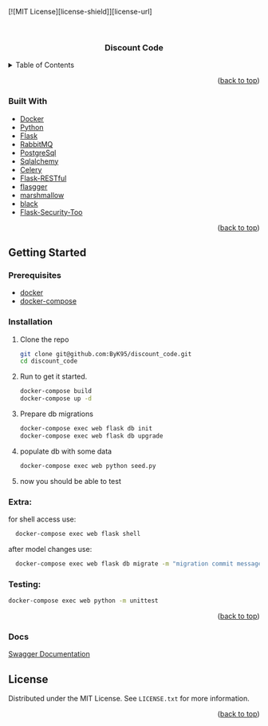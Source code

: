 <div id="top"></div>

[![MIT License][license-shield]][license-url]

<!-- PROJECT LOGO -->
<br />
<div align="center">

  <h3 align="center">Discount Code</h3>

</div>



<!-- TABLE OF CONTENTS -->
<details>
  <summary>Table of Contents</summary>
  <ol>
    <li>
      <a href="#about-the-project">About The Project</a>
      <ul>
        <li><a href="#built-with">Built With</a></li>
      </ul>
    </li>
    <li>
      <a href="#getting-started">Getting Started</a>
      <ul>
        <li><a href="#prerequisites">Prerequisites</a></li>
        <li><a href="#installation">Installation</a></li>
      </ul>
    </li>
    <li><a href="#usage">Usage</a></li>
  </ol>
</details>




<p align="right">(<a href="#top">back to top</a>)</p>



### Built With

* [Docker](https://www.docker.com/)
* [Python](https://vuejs.org/)
* [Flask](https://flask.palletsprojects.com/en/2.0.x/)
* [RabbitMQ](https://www.rabbitmq.com/)
* [PostgreSql](https://www.postgresql.org/)
* [Sqlalchemy](https://www.sqlalchemy.org/)
* [Celery](https://docs.celeryproject.org/en/stable/getting-started/introduction.html)
* [Flask-RESTful](https://flask-restful.readthedocs.io/en/latest/)
* [flasgger](https://github.com/flasgger/flasgger)
* [marshmallow](https://flask-marshmallow.readthedocs.io/en/latest/)
* [black](https://github.com/psf/black)
* [Flask-Security-Too](https://flask-security-too.readthedocs.io/en/stable/quickstart.html)




<p align="right">(<a href="#top">back to top</a>)</p>



<!-- GETTING STARTED -->
## Getting Started

### Prerequisites

* [docker](https://docs.docker.com/get-docker/)
* [docker-compose](https://docs.docker.com/compose/)
  

### Installation

1. Clone the repo
   ```sh
   git clone git@github.com:ByK95/discount_code.git
   cd discount_code
   ```
2. Run to get it started.
   ```sh
   docker-compose build
   docker-compose up -d
   ```
3. Prepare db migrations
   ```sh
   docker-compose exec web flask db init
   docker-compose exec web flask db upgrade
   ```
4. populate db with some data
   ```sh
   docker-compose exec web python seed.py
   ```
5. now you should be able to test

### Extra:
for shell access use:
 ```sh
   docker-compose exec web flask shell
   ```
after model changes use:
 ```sh
   docker-compose exec web flask db migrate -m "migration commit message"
   ```

### Testing:
```sh
docker-compose exec web python -m unittest
```

<p align="right">(<a href="#top">back to top</a>)</p>


### Docs

[Swagger Documentation](http://localhost:8080/apidocs/)

## License

Distributed under the MIT License. See `LICENSE.txt` for more information.

<p align="right">(<a href="#top">back to top</a>)</p>



